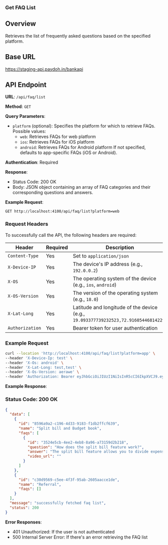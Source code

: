### Get FAQ List

## Overview

Retrieves the list of frequently asked questions based on the specified platform.

## Base URL

https://staging-api.paydoh.in/bankapi

## API Endpoint

**URL**: `/api/faq/list`

**Method**: `GET`

**Query Parameters**:

- `platform` (optional): Specifies the platform for which to retrieve FAQs. Possible values:
  - `web`: Retrieves FAQs for web platform
  - `ios`: Retrieves FAQs for iOS platform
  - `android`: Retrieves FAQs for Android platform
    If not specified, defaults to app-specific FAQs (iOS or Android).

**Authentication**: Required

**Response**:

- Status Code: 200 OK
- Body: JSON object containing an array of FAQ categories and their corresponding questions and answers.

**Example Request**:

```
GET http://localhost:4100/api/faq/list?platform=web
```

### Request Headers

To successfully call the API, the following headers are required:

| Header          | Required | Description                                                                         |
| --------------- | -------- | ----------------------------------------------------------------------------------- |
| `Content-Type`  | Yes      | Set to `application/json`                                                           |
| `X-Device-IP`   | Yes      | The device's IP address (e.g., `192.0.0.2`)                                         |
| `X-OS`          | Yes      | The operating system of the device (e.g., `ios`, `android`)                         |
| `X-OS-Version`  | Yes      | The version of the operating system (e.g., `18.0`)                                  |
| `X-Lat-Long`    | Yes      | Latitude and longitude of the device (e.g., `19.093377739232523,72.91605446814229`) |
| `Authorization` | Yes      | Bearer token for user authentication                                                |

### Example Request

```bash
curl --location 'http://localhost:4100/api/faq/list?platform=app' \
--header 'X-Device-Ip: test' \
--header 'X-Os: android' \
--header 'X-Lat-Long: test,test' \
--header 'X-Os-Version: aerawe' \
--header 'Authorization: Bearer eyJhbGciOiJIUzI1NiIsInR5cCI6IkpXVCJ9.eyJ1c2VyX2lkIjoiOWMyMzM3OTYtNDc4NC00fHdiKVtTP0Y6cn4pdzttUzdHK009SVx1MDAzY1tFdTJ9aTZiOS8iLCJpc3MiOiJwYXlkb2gtYmFuayIsImV4cCI6MTczNDk1ODQ2NX0.xQJBLSJFMznbH-4eZ-NIDAeqsxXFiml7HsDh8cI5Lt0'
```

**Example Response**:

### Status Code: 200 OK

```json
{
  "data": [
    {
      "id": "8596a9a2-c196-4d33-9183-f1db2ffcf639",
      "name": "Split bill and Budget book",
      "faqs": [
        {
          "id": "3524e5cb-4ee2-4eb8-8a96-a73159d2b218",
          "question": "How does the split bill feature work?",
          "answer": "The split bill feature allows you to divide expenses among friends easily.",
          "video_url": ""
        }
      ]
    },
    {
      "id": "c30d9569-c5ee-4f3f-95ab-2605aacce1de",
      "name": "Referral",
      "faqs": []
    }
  ],
  "message": "successfully fetched faq list",
  "status": 200
}
```

**Error Responses**:

- 401 Unauthorized: If the user is not authenticated
- 500 Internal Server Error: If there's an error retrieving the FAQ list
